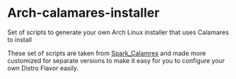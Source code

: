 
#  Arch-calamares-installer

Set of scripts to generate your own Arch Linux installer that uses Calamares to install

These set of scripts are taken from [Spark_Calamres](https://github.com/Sparklytical/Arch-calamares-installer) and made more customized for separate versions to make it easy for you to configure your own Distro Flavor easily.
